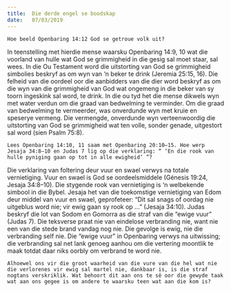 ```yaml
---
title:  Die derde engel se boodskap
date:   07/03/2019
---
```


`Hoe beeld Openbaring 14:12 God se getroue volk uit?` 

In teenstelling met hierdie mense waarsku Openbaring 14:9, 10 wat die voorland van hulle wat God se grimmigheid in die gesig sal moet staar, sal wees. In die Ou Testament word die uitstorting van God se grimmigheid simbolies beskryf as om wyn van ‘n beker te drink (Jeremia 25:15, 16). Die felheid van die oordeel oor die aanbidders van die dier word beskryf as om die wyn van die grimmigheid van God wat ongemeng in die beker van sy toorn ingeskink sal word, te drink. In die ou tyd het die mense dikwels wyn met water verdun om die graad van bedwelming te verminder. Om die graad van bedwelming te vermeerder, was onverdunde wyn met kruie en speserye vermeng. Die vermengde, onverdunde wyn verteenwoordig die uitstorting van God se grimmigheid wat ten volle, sonder genade, uitgestort sal word (sien Psalm 75:8). 

`Lees Openbaring 14:10, 11 saam met Openbaring 20:10–15. Hoe werp Jesaja 34:8–10 en Judas 7 lig op die verklaring: “ ‘En die rook van hulle pyniging gaan op tot in alle ewigheid’ ”?` 

Die verklaring van foltering deur vuur en swael verwys na totale vernietiging. Vuur en swael is God se oordeelsmiddele (Génesis 19:24, Jesaja 34:8–10). Die stygende rook van vernietiging is ‘n welbekende simbool in die Bybel. Jesaja het van die toekomstige vernietiging van Edom deur middel van vuur en swael, geprofeteer: “Dit sal snags of oordag nie uitgeblus word nie; vir ewig gaan sy rook op ...” (Jesaja 34:10). Judas beskryf die lot van Sodom en Gomorra as die straf van die “ewige vuur” (Judas 7). Die teksverse praat nie van eindelose verbranding nie, want nie een van die stede brand vandag nog nie. Die gevolge is ewig, nie die verbranding self nie. Die “ewige vuur” in Openbaring verwys na uitwissing; die verbranding sal net lank genoeg aanhou om die vertering moontlik te maak totdat daar niks oorbly om verbrand te word nie. 

`Alhoewel ons vir die groot waarheid van die vure van die hel wat nie die verlorenes vir ewig sal martel nie, dankbaar is, is die straf nogtans verskriklik. Wat behoort dit aan ons te sê oor die gewyde taak wat aan ons gegee is om andere te waarsku teen wat aan die kom is?`
